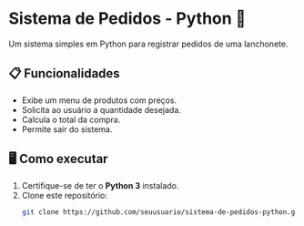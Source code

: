 # Sistema de Pedidos - Python 🛒

Um sistema simples em Python para registrar pedidos de uma lanchonete.

## 📋 Funcionalidades
- Exibe um menu de produtos com preços.
- Solicita ao usuário a quantidade desejada.
- Calcula o total da compra.
- Permite sair do sistema.

## 🖥️ Como executar
1. Certifique-se de ter o **Python 3** instalado.
2. Clone este repositório:
   ```bash
   git clone https://github.com/seuusuario/sistema-de-pedidos-python.git
